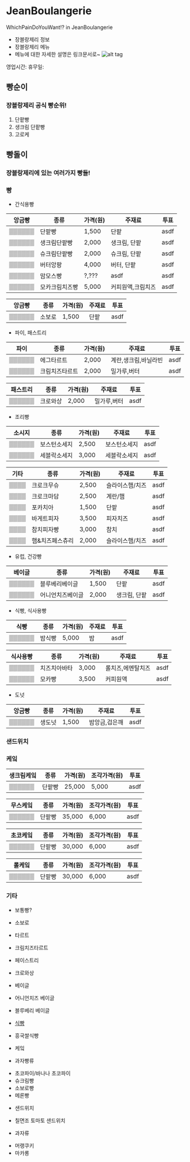 JeanBoulangerie
============================================
WhichPainDoYouWant!? in JeanBoulangerie
- 장블랑제리 정보
- 장블랑제리 메뉴
- 메뉴에 대한 자세한 설명은 링크문서로~
![alt tag](http://www.dtrix.co.kr/wp-content/uploads/2016/01/%EC%9F%9D%EB%B8%94%EB%9E%91%EC%A0%9C%EB%A6%AC_1.png)

영업시간: 
휴무일:

빵순이
------------------------------
### 장블랑제리 공식 빵순위!
1. 단팥빵
2. 생크림 단팥빵
3. 고로케

빵돌이
-------------------------------
### 장블랑제리에 있는 여러가지 빵들!

### 빵
- 간식용빵

앙금빵 | 종류 | 가격(원) | 주재료 | 투표
------ | ---- | -------- | ------ | ----
▒▒▒▒▒▒ | 단팥빵 | 1,500 | 단팥 | asdf
▒▒▒▒▒▒ | 생크림단팥빵 | 2,000 | 생크림, 단팥 | asdf
▒▒▒▒▒▒ | 슈크림단팥빵 | 2,000 | 슈크림, 단팥 | asdf
▒▒▒▒▒▒ | 버터앙팡 | 4,000 | 버터, 단팥 | asdf
▒▒▒▒▒▒ | 맘모스빵 | ?,??? | asdf | asdf
▒▒▒▒▒▒ | 모카크림치즈빵 | 5,000 | 커피원액,크림치즈 | asdf

앙금빵 | 종류 | 가격(원) | 주재료 | 투표
------ | ---- | -------- | ------ | ----
▒▒▒▒▒▒ | 소보로 | 1,500 | 단팥 | asdf

- 파이, 패스트리

파이 | 종류 | 가격(원) | 주재료 | 투표
------ | ---- | -------- | ------ | ----
▒▒▒▒▒▒ | 에그타르트 | 2,000 | 계란,생크림,바닐라빈 | asdf
▒▒▒▒▒▒ | 크림치즈타르트 | 2,000 | 밀가루,버터 | asdf

패스트리 | 종류 | 가격(원) | 주재료 | 투표
------ | ---- | -------- | ------ | ----
▒▒▒▒▒▒ | 크로와상 | 2,000 | 밀가루,버터 | asdf

- 조리빵

소시지 | 종류 | 가격(원) | 주재료 | 투표
------ | ---- | -------- | ------ | ----
▒▒▒▒▒▒ | 보스턴소세지 | 2,500 | 보스턴소세지 | asdf
▒▒▒▒▒▒ | 세블락소세지 | 3,000 | 세블락소세지 | asdf

기타 | 종류 | 가격(원) | 주재료 | 투표
---- | ---- | -------- | ------ | ----
▒▒▒▒ | 크로크무슈 | 2,500 | 슬라이스햄/치즈 | asdf
▒▒▒▒ | 크로크마담 | 2,500 | 계란/햄 | asdf
▒▒▒▒ | 포카치아 | 1,500 | 단팥 | asdf
▒▒▒▒ | 바게트피자 | 3,500 | 피자치즈 | asdf
▒▒▒▒ | 참치피자빵 | 3,000 | 참치 | asdf
▒▒▒▒ | 햄&치즈페스츄리 | 2,000 | 슬라이스햄/치즈 | asdf


- 유럽, 건강빵

베이글 | 종류 | 가격(원) | 주재료 | 투표
------ | ---- | -------- | ------ | ----
▒▒▒▒▒▒ | 블루베리베이글 | 1,500 | 단팥 | asdf
▒▒▒▒▒▒ | 어니언치즈베이글 | 2,000 | 생크림, 단팥 | asdf

- 식빵, 식사용빵

식빵 | 종류 | 가격(원) | 주재료 | 투표
------ | ---- | -------- | ------ | ----
▒▒▒▒▒▒ | 밤식빵 | 5,000 | 밤 | asdf

식사용빵 | 종류 | 가격(원) | 주재료 | 투표
------ | ---- | -------- | ------ | ----
▒▒▒▒▒▒ | 치즈치아바타 | 3,000 | 롤치즈,에멘탈치즈 | asdf
▒▒▒▒▒▒ | 모카빵 | 3,500 | 커피원액 | asdf

- 도넛

앙금빵 | 종류 | 가격(원) | 주재료 | 투표
------ | ---- | -------- | ------ | ----
▒▒▒▒▒▒ | 생도넛 | 1,500 | 밤앙금,검은깨 | asdf

### 샌드위치

### 케잌

생크림케잌 | 종류 | 가격(원) | 조각가격(원) | 투표
------ | ---- | -------- | ------ | ----
▒▒▒▒▒▒ | 단팥빵 | 25,000 | 5,000 | asdf

무스케잌 | 종류 | 가격(원) | 조각가격(원) | 투표
------ | ---- | -------- | ------ | ----
▒▒▒▒▒▒ | 단팥빵 | 35,000 | 6,000 | asdf

초코케잌 | 종류 | 가격(원) | 조각가격(원) | 투표
------ | ---- | -------- | ------ | ----
▒▒▒▒▒▒ | 단팥빵 | 30,000 | 6,000 | asdf

롤케잌 | 종류 | 가격(원) | 조각가격(원) | 투표
------ | ---- | -------- | ------ | ----
▒▒▒▒▒▒ | 단팥빵 | 30,000 | 6,000 | asdf

### 기타

- 보통빵?
 - 소보로

- 타르트
 - 크림치즈타르트

- 페이스트리
 - 크로와상

- 베이글
 - 어니언치즈 베이글
 - 블루베리 베이글



- [식빵](./식빵.md/)
 - 흥국쌀식빵

- 케잌

- 과자빵류
 * 초코파이/바나나 초코파이
 * 슈크림빵
 * 소보로빵
 * 메론빵

- 샌드위치
 * 칠면조 토마토 샌드위치





- 과자류
 * 머랭쿠키
 * 마카롱
